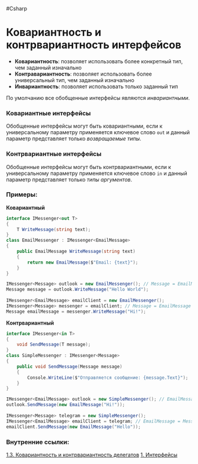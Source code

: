 #Csharp  

# Ковариантность и контрвариантность интерфейсов

- **Ковариантность**: позволяет использовать более конкретный тип, чем заданный изначально  
- **Контравариантность**: позволяет использовать более универсальный тип, чем заданный изначально
- **Инвариантность**: позволяет использовать только заданный тип

По умолчанию все обобщенные интерфейсы являются *инвариантными*.

### Ковариантные интерфейсы
Обобщенные интерфейсы могут быть ковариантными, если к универсальному параметру применяется ключевое слово `out` и данный параметр представляет только *возвращаемые типы*.

### Контрвариантные интерфейсы
Обобщенные интерфейсы могут быть контрвариантными, если к универсальному параметру применяется ключевое слово `in` и данный параметр представляет только *типы аргументов*.

### Примеры:
**Ковариантный**
```csharp
interface IMessenger<out T>
{
    T WriteMessage(string text);
}
class EmailMessenger : IMessenger<EmailMessage>
{
    public EmailMessage WriteMessage(string text)
    {
        return new EmailMessage($"Email: {text}");
    }
}

IMessenger<Message> outlook = new EmailMessenger(); // Message = EmailMessage
Message message = outlook.WriteMessage("Hello World");
 
IMessenger<EmailMessage> emailClient = new EmailMessenger();
IMessenger<Message> messenger = emailClient; // Message = EmailMessage
Message emailMessage = messenger.WriteMessage("Hi!");
```

**Контрвариантный**
```csharp
interface IMessenger<in T>
{
    void SendMessage(T message);
}
class SimpleMessenger : IMessenger<Message>
{
    public void SendMessage(Message message)
    {
        Console.WriteLine($"Отправляется сообщение: {message.Text}");
    }
}

IMessenger<EmailMessage> outlook = new SimpleMessenger(); // EmailMessage = Message
outlook.SendMessage(new EmailMessage("Hi!"));
 
IMessenger<Message> telegram = new SimpleMessenger();
IMessenger<EmailMessage> emailClient = telegram; // EmailMessage = Message
emailClient.SendMessage(new EmailMessage("Hello"));
```

### Внутренние ссылки:
[1.3. Ковариантность и контрвариантность делегатов](1.%20Languages/C-sharp/0.%20Введение/3.%20Делегаты/1.3.%20Ковариантность%20и%20контрвариантность%20делегатов.md)
[1. Интерфейсы](1.%20Languages/C-sharp/0.%20Введение/3.%20Интерфейсы/1.%20Интерфейсы.md)